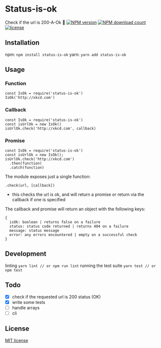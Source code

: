 # Status-is-ok
Check if the url is 200-A-Ok 🎈
[![NPM version](https://img.shields.io/npm/v/status-is-ok.svg?style=flat)](https://www.npmjs.com/package/status-is-ok) [![NPM download count](https://img.shields.io/npm/dm/status-is-ok.svg?style=flat)](https://www.npmjs.com/package/status-is-ok) [![license](https://img.shields.io/github/license/theatlasroom/status-is-ok.svg?style=flat)](https://www.npmjs.com/package/status-is-ok)

## Installation
npm: `npm install status-is-ok`
yarn: `yarn add status-is-ok`

## Usage
### Function
```
const IsOk = require('status-is-ok')
IsOk('http://xkcd.com')
```

### Callback
```
const IsOk = require('status-is-ok')
const isUrlOk = new IsOk()
isUrlOk.check('http://xkcd.com', callback)
```

### Promise
```
const IsOk = require('status-is-ok')
const isUrlOk = new IsOk();
isUrlOk.check('http://xkcd.com')
  .then(function)
  .catch(function)
```


The module exposes just a single function:
```
.check(url, [callback])
```
- this checks the url is ok, and will return a promise or return via the callback if one is specified

The callback and promise will return an object with the following keys:
```
{
  isOk: boolean | returns false on a failure
  status: status code returned | returns 404 on a failure
  message: status message
  error: any errors encountered | empty on a successful check
}
```

## Development
linting `yarn lint // or npm run lint`
running the test suite `yarn test // or npm test`

## Todo
* [x] check if the requested url is 200 status (OK)
* [x] write some tests
* [ ] handle arrays
* [ ] cli

## License
[MIT license](http://opensource.org/licenses/MIT)
